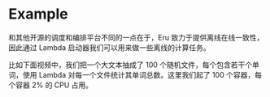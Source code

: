 Example
=========

和其他开源的调度和编排平台不同的一点在于，Eru 致力于提供离线在线一致性，因此通过 Lambda 启动器我们可以用来做一些离线的计算任务。

比如下面视频中，我们把一个大文本抽成了 100 个随机文件，每个包含若干个单词，使用 Lambda 对每一个文件统计其单词总数。这里我们起了 100 个容器，每个容器 2% 的 CPU 占用。

<script type="text/javascript" src="https://asciinema.org/a/138536.js" id="asciicast-138536" async></script>

